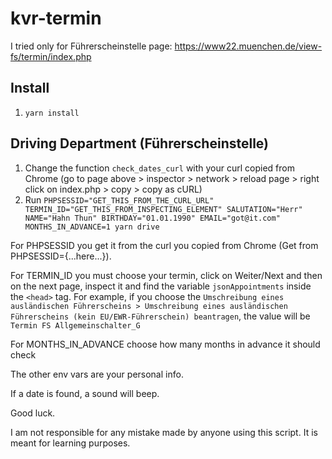 # kvr-termin

I tried only for Führerscheinstelle page: https://www22.muenchen.de/view-fs/termin/index.php

## Install

1. `yarn install`

## Driving Department (Führerscheinstelle)

1. Change the function `check_dates_curl` with your curl copied from Chrome (go to page above > inspector > network > reload page > right click on index.php > copy > copy as cURL)
2. Run `PHPSESSID="GET_THIS_FROM_THE_CURL_URL" TERMIN_ID="GET_THIS_FROM_INSPECTING_ELEMENT" SALUTATION="Herr" NAME="Hahn Thun" BIRTHDAY="01.01.1990" EMAIL="got@it.com" MONTHS_IN_ADVANCE=1 yarn drive`

For PHPSESSID you get it from the curl you copied from Chrome (Get from PHPSESSID={...here...}).

For TERMIN_ID you must choose your termin, click on Weiter/Next and then on the next page, inspect it and find the variable `jsonAppointments` inside the `<head>` tag. For example, if you choose the `Umschreibung eines ausländischen Führerscheins > Umschreibung eines ausländischen Führerscheins (kein EU/EWR-Führerschein) beantragen`, the value will be `Termin FS Allgemeinschalter_G`

For MONTHS_IN_ADVANCE choose how many months in advance it should check

The other env vars are your personal info.

If a date is found, a sound will beep.

Good luck.

I am not responsible for any mistake made by anyone using this script. It is meant for learning purposes.
